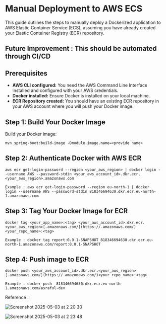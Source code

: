 # Manual Deployment to AWS ECS
This guide outlines the steps to manually deploy a Dockerized application to AWS Elastic Container Service (ECS), assuming you have already created your Elastic Container Registry (ECR) repository.

## Future Improvement : This should be automated through CI/CD

## Prerequisites

* **AWS CLI configured:** You need the AWS Command Line Interface installed and configured with your AWS credentials.
* **Docker installed:** Ensure Docker is installed on your local machine.
* **ECR Repository created:** You should have an existing ECR repository in your AWS account where you will push your Docker image.

## Step 1: Build Your Docker Image

Build your Docker image:

    mvn spring-boot:build-image -Dmodule.image.name=<provide name>


## Step 2:  Authenticate Docker with AWS ECR
    
    aws ecr get-login-password --region <your_aws_region> | docker login --username AWS --password-stdin <your_aws_account_id>.dkr.ecr.<your_aws_region>.amazonaws.com

    Example : aws ecr get-login-password --region eu-north-1 | docker login --username AWS --password-stdin 818346694630.dkr.ecr.eu-north-1.amazonaws.com


## Step 3: Tag Your Docker Image for ECR
    
    docker tag <your_app_name>:<tag> <your_aws_account_id>.dkr.ecr.<your_aws_region>[.amazonaws.com/](https://.amazonaws.com/)<your_repo_name>:<tag>
    
    Example : docker tag report:0.0.1-SNAPSHOT 818346694630.dkr.ecr.eu-north-1.amazonaws.com/report:0.0.1-SNAPSHOT

## Step 4: Push image to ECR
 
    docker push <your_aws_account_id>.dkr.ecr.<your_aws_region>[.amazonaws.com/](https://.amazonaws.com/)<your_repo_name>:<tag>
 
    Example : docker push  818346694630.dkr.ecr.eu-north-1.amazonaws.com/asraful-dev


Reference : 


![Screenshot 2025-05-03 at 2 20 30](https://github.com/user-attachments/assets/604f5cb5-5a61-4a79-981f-ca9e18c50be2)




![Screenshot 2025-05-03 at 2 23 48](https://github.com/user-attachments/assets/7f5d18a1-3c06-468a-a844-af238bde057f)
